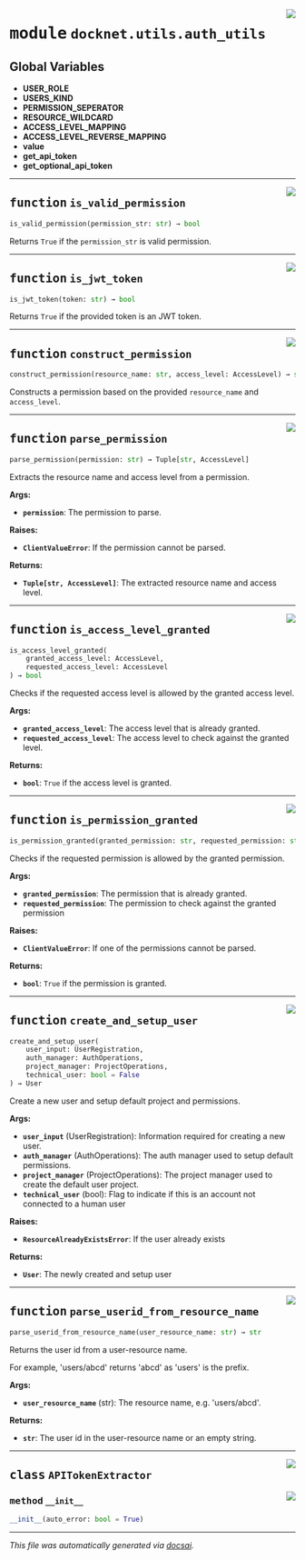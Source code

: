 <!-- markdownlint-disable -->

<a href="https://github.com/khulnasoft/docknet/blob/main/backend/src/docknet/utils/auth_utils.py#L0"><img align="right" style="float:right;" src="https://img.shields.io/badge/-source-cccccc?style=flat-square"></a>

# <kbd>module</kbd> `docknet.utils.auth_utils`




**Global Variables**
---------------
- **USER_ROLE**
- **USERS_KIND**
- **PERMISSION_SEPERATOR**
- **RESOURCE_WILDCARD**
- **ACCESS_LEVEL_MAPPING**
- **ACCESS_LEVEL_REVERSE_MAPPING**
- **value**
- **get_api_token**
- **get_optional_api_token**

---

<a href="https://github.com/khulnasoft/docknet/blob/main/backend/src/docknet/utils/auth_utils.py#L34"><img align="right" style="float:right;" src="https://img.shields.io/badge/-source-cccccc?style=flat-square"></a>

## <kbd>function</kbd> `is_valid_permission`

```python
is_valid_permission(permission_str: str) → bool
```

Returns `True` if the `permission_str` is valid permission. 


---

<a href="https://github.com/khulnasoft/docknet/blob/main/backend/src/docknet/utils/auth_utils.py#L40"><img align="right" style="float:right;" src="https://img.shields.io/badge/-source-cccccc?style=flat-square"></a>

## <kbd>function</kbd> `is_jwt_token`

```python
is_jwt_token(token: str) → bool
```

Returns `True` if the provided token is an JWT token. 


---

<a href="https://github.com/khulnasoft/docknet/blob/main/backend/src/docknet/utils/auth_utils.py#L46"><img align="right" style="float:right;" src="https://img.shields.io/badge/-source-cccccc?style=flat-square"></a>

## <kbd>function</kbd> `construct_permission`

```python
construct_permission(resource_name: str, access_level: AccessLevel) → str
```

Constructs a permission based on the provided `resource_name`  and `access_level`. 


---

<a href="https://github.com/khulnasoft/docknet/blob/main/backend/src/docknet/utils/auth_utils.py#L51"><img align="right" style="float:right;" src="https://img.shields.io/badge/-source-cccccc?style=flat-square"></a>

## <kbd>function</kbd> `parse_permission`

```python
parse_permission(permission: str) → Tuple[str, AccessLevel]
```

Extracts the resource name and access level from a permission. 



**Args:**
 
 - <b>`permission`</b>:  The permission to parse. 



**Raises:**
 
 - <b>`ClientValueError`</b>:  If the permission cannot be parsed. 



**Returns:**
 
 - <b>`Tuple[str, AccessLevel]`</b>:  The extracted resource name and access level. 


---

<a href="https://github.com/khulnasoft/docknet/blob/main/backend/src/docknet/utils/auth_utils.py#L73"><img align="right" style="float:right;" src="https://img.shields.io/badge/-source-cccccc?style=flat-square"></a>

## <kbd>function</kbd> `is_access_level_granted`

```python
is_access_level_granted(
    granted_access_level: AccessLevel,
    requested_access_level: AccessLevel
) → bool
```

Checks if the requested access level is allowed by the granted access level. 



**Args:**
 
 - <b>`granted_access_level`</b>:  The access level that is already granted. 
 - <b>`requested_access_level`</b>:  The access level to check against the granted level. 



**Returns:**
 
 - <b>`bool`</b>:  `True` if the access level is granted. 


---

<a href="https://github.com/khulnasoft/docknet/blob/main/backend/src/docknet/utils/auth_utils.py#L92"><img align="right" style="float:right;" src="https://img.shields.io/badge/-source-cccccc?style=flat-square"></a>

## <kbd>function</kbd> `is_permission_granted`

```python
is_permission_granted(granted_permission: str, requested_permission: str) → bool
```

Checks if the requested permission is allowed by the granted permission. 



**Args:**
 
 - <b>`granted_permission`</b>:  The permission that is already granted. 
 - <b>`requested_permission`</b>:  The permission to check against the granted permission 



**Raises:**
 
 - <b>`ClientValueError`</b>:  If one of the permissions cannot be parsed. 



**Returns:**
 
 - <b>`bool`</b>:  `True` if the permission is granted. 


---

<a href="https://github.com/khulnasoft/docknet/blob/main/backend/src/docknet/utils/auth_utils.py#L128"><img align="right" style="float:right;" src="https://img.shields.io/badge/-source-cccccc?style=flat-square"></a>

## <kbd>function</kbd> `create_and_setup_user`

```python
create_and_setup_user(
    user_input: UserRegistration,
    auth_manager: AuthOperations,
    project_manager: ProjectOperations,
    technical_user: bool = False
) → User
```

Create a new user and setup default project and permissions. 



**Args:**
 
 - <b>`user_input`</b> (UserRegistration):  Information required for creating a new user. 
 - <b>`auth_manager`</b> (AuthOperations):  The auth manager used to setup default permissions. 
 - <b>`project_manager`</b> (ProjectOperations):  The project manager used to create the default user project. 
 - <b>`technical_user`</b> (bool):  Flag to indicate if this is an account not connected to a human user 



**Raises:**
 
 - <b>`ResourceAlreadyExistsError`</b>:  If the user already exists 



**Returns:**
 
 - <b>`User`</b>:  The newly created and setup user 


---

<a href="https://github.com/khulnasoft/docknet/blob/main/backend/src/docknet/utils/auth_utils.py#L213"><img align="right" style="float:right;" src="https://img.shields.io/badge/-source-cccccc?style=flat-square"></a>

## <kbd>function</kbd> `parse_userid_from_resource_name`

```python
parse_userid_from_resource_name(user_resource_name: str) → str
```

Returns the user id from a user-resource name. 

For example, 'users/abcd' returns 'abcd' as 'users' is the prefix. 



**Args:**
 
 - <b>`user_resource_name`</b> (str):  The resource name, e.g. 'users/abcd'. 



**Returns:**
 
 - <b>`str`</b>:  The user id in the user-resource name or an empty string. 


---

<a href="https://github.com/khulnasoft/docknet/blob/main/backend/src/docknet/utils/auth_utils.py#L231"><img align="right" style="float:right;" src="https://img.shields.io/badge/-source-cccccc?style=flat-square"></a>

## <kbd>class</kbd> `APITokenExtractor`




<a href="https://github.com/khulnasoft/docknet/blob/main/backend/src/docknet/utils/auth_utils.py#L232"><img align="right" style="float:right;" src="https://img.shields.io/badge/-source-cccccc?style=flat-square"></a>

### <kbd>method</kbd> `__init__`

```python
__init__(auto_error: bool = True)
```











---

_This file was automatically generated via [docsai](https://github.com/khulnasoft/docsai)._
